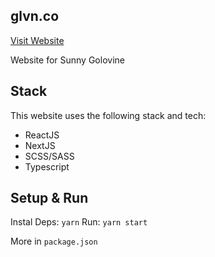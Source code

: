## glvn.co

[Visit Website]('https://glvn.co')


Website for Sunny Golovine

## Stack

This website uses the following stack and tech:

* ReactJS
* NextJS
* SCSS/SASS
* Typescript



## Setup & Run

Instal Deps: `yarn`
Run: `yarn start`

More in `package.json`